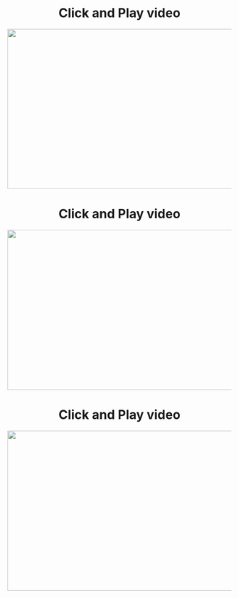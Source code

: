 <h1 align="center">Click and Play video </h1>
<div align="center"><a href="http://www.horticulture-courses.info/horticulture-course/"><img width="634" height="360" src="https://4.bp.blogspot.com/-LWPVqfRoyKk/WjZZIhKSN9I/AAAAAAAAAPc/D6dKF0RVtcMWS6_YncJtavVjvTbju_SFACLcBGAs/s1600/pizap.com15086084824507.jpg"></a></div>
<h1 align="center">Click and Play video </h1>
<div align="center"><a href="http://www.horticulture-courses.info/horticulture-for-beginners-course/"><img width="634" height="360" src="https://3.bp.blogspot.com/-hfxosVbeYlk/WjdK7AbIA9I/AAAAAAAAAQA/OBnvr5xcGRgNIxybsbSHLnPdgUwHgkNewCLcBGAs/s1600/pizap.com146877178995417.jpg"></a></div>
<h1 align="center">Click and Play video </h1>
<div align="center"><a href="http://www.earnmoneyu.com/market-trading-success-forex-software/"><img width="634" height="360" src="https://4.bp.blogspot.com/-trlGZPRqQ4k/WjdKpGB3NYI/AAAAAAAAAP8/PXv6LbIzAj4OLI4Rk62crdbHqc49gXyCACLcBGAs/s1600/pizap.com14707268472362.jpg"></a></div>
